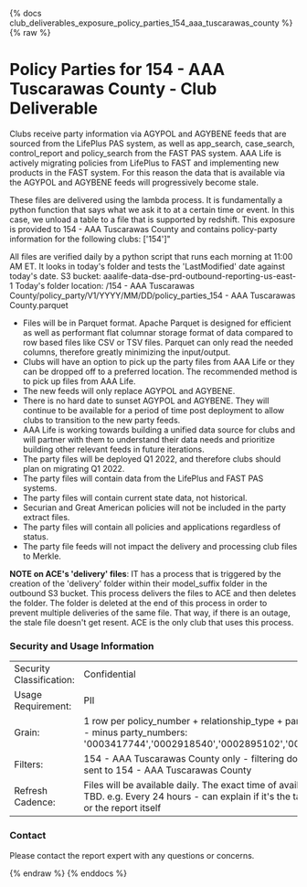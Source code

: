 
{% docs club_deliverables_exposure_policy_parties_154_aaa_tuscarawas_county %}
{% raw %}

# Policy Parties for 154 - AAA Tuscarawas County - Club Deliverable
Clubs receive party information via AGYPOL and AGYBENE feeds that are sourced from the LifePlus
PAS system, as well as app_search, case_search, control_report and policy_search from the FAST
PAS system. AAA Life is actively migrating policies from LifePlus to FAST and implementing new
products in the FAST system. For this reason the data that is available via the AGYPOL and
AGYBENE feeds will progressively become stale.

These files are delivered using the lambda process. It is fundamentally a python function that
says what we ask it to at a certain time or event. In this case, we unload a table to a
file that is supported by redshift. This exposure is provided to 154 - AAA Tuscarawas County and contains
policy-party information for the following clubs:
['154']"

All files are verified daily by a python script that runs each morning at 11:00 AM ET. It looks
in today's folder and tests the 'LastModified' date against today's date.
S3 bucket: aaalife-data-dse-prd-outbound-reporting-us-east-1
Today's folder location: /154 - AAA Tuscarawas County/policy_party/V1/YYYY/MM/DD/policy_parties_154 - AAA Tuscarawas County.parquet

- Files will be in Parquet format. Apache Parquet is designed for efficient as well as performant
  flat columnar storage format of data compared to row based files like CSV or TSV files. Parquet
  can only read the needed columns, therefore greatly minimizing the input/output.
- Clubs will have an option to pick up the party files from AAA Life or they can be dropped
  off to a preferred location. The recommended method is to pick up files from AAA Life.
- The new feeds will only replace AGYPOL and AGYBENE.
- There is no hard date to sunset AGYPOL and AGYBENE. They will continue to be available for a
  period of time post deployment to allow clubs to transition to the new party feeds.
- AAA Life is working towards building a unified data source for clubs and will partner with them
  to understand their data needs and prioritize building other relevant feeds in future iterations.
- The party files will be deployed Q1 2022, and therefore clubs should plan on migrating Q1 2022.
- The party files will contain data from the LifePlus and FAST PAS systems.
- The party files will contain current state data, not historical.
- Securian and Great American policies will not be included in the party extract files.
- The party files will contain all policies and applications regardless of status.
- The party file feeds will not impact the delivery and processing club files to Merkle.

**NOTE on ACE's 'delivery' files**: IT has a process that is triggered by the creation of the
'delivery' folder within their model_suffix folder in the outbound S3 bucket. This process
delivers the files to ACE and then deletes the folder. The folder is deleted at the end of
this process in order to prevent multiple deliveries of the same file. That way, if there
is an outage, the stale file doesn't get resent. ACE is the only club that uses this process.

### Security and Usage Information
|     |     |
| --- | --- |
| Security Classification: | Confidential |
| Usage Requirement:       | PII |
| Grain:                   | 1 row per policy_number + relationship_type + party_number - minus party_numbers: '0003417744','0002918540','0002895102','0002907168' |
| Filters:                 | 154 - AAA Tuscarawas County only - filtering done before sent to 154 - AAA Tuscarawas County |
| Refresh Cadence:         | Files will be available daily. The exact time of availability is TBD. e.g. Every 24 hours - can explain if it's the table refresh or the report itself |

### Contact
Please contact the report expert with any questions or concerns.

{% endraw %}
{% enddocs %}
    